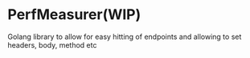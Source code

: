 # PerfMeasurer(WIP)

Golang library to allow for easy hitting of endpoints and allowing to set headers, body, method etc
